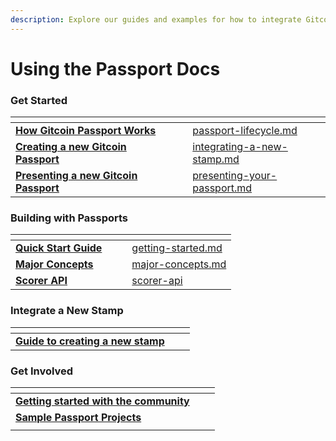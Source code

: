 ```yaml
---
description: Explore our guides and examples for how to integrate Gitcoin Passport.
---
```


# Using the Passport Docs

### Get Started&#x20;

<table data-view="cards"><thead><tr><th></th><th></th><th></th><th data-hidden data-card-target data-type="content-ref"></th></tr></thead><tbody><tr><td><strong></strong><a href="get-started/passport-lifecycle.md"><strong>How Gitcoin Passport Works</strong> </a><strong></strong></td><td></td><td></td><td><a href="get-started/passport-lifecycle.md">passport-lifecycle.md</a></td></tr><tr><td><strong></strong><a href="get-started/creating-your-passport.md"><strong>Creating a new Gitcoin Passport</strong> </a><strong></strong></td><td></td><td></td><td><a href="stamps/integrating-a-new-stamp.md">integrating-a-new-stamp.md</a></td></tr><tr><td><strong></strong><a href="https://app.gitbook.com/o/Aqbtj6s4OkLaygileCka/s/ttgfRNVjO2DcVvUNyst9/~/changes/uIXYAg6r65FwyODwYsSP/get-started/creating-your-passport"><strong>Presenting a new Gitcoin Passport</strong></a><strong></strong></td><td></td><td></td><td><a href="get-started/presenting-your-passport.md">presenting-your-passport.md</a></td></tr></tbody></table>

### Building with Passports&#x20;

<table data-view="cards"><thead><tr><th></th><th></th><th></th><th data-hidden data-card-target data-type="content-ref"></th></tr></thead><tbody><tr><td><strong></strong><a href="gitcoin-passport-sdk/passport-sdk/getting-started.md"><strong>Quick Start Guide</strong></a><strong></strong></td><td></td><td></td><td><a href="gitcoin-passport-sdk/getting-started.md">getting-started.md</a></td></tr><tr><td><strong></strong><a href="gitcoin-passport-sdk/major-concepts.md"><strong>Major Concepts</strong> </a><strong></strong></td><td></td><td></td><td><a href="gitcoin-passport-sdk/major-concepts.md">major-concepts.md</a></td></tr><tr><td><strong></strong><a href="gitcoin-passport-sdk/scorer-api/"><strong>Scorer API</strong></a><strong></strong></td><td></td><td></td><td><a href="gitcoin-passport-sdk/scorer-api/">scorer-api</a></td></tr></tbody></table>

### Integrate a New Stamp&#x20;

<table data-view="cards"><thead><tr><th></th><th></th><th></th></tr></thead><tbody><tr><td><strong></strong><a href="stamps/integrating-a-new-stamp.md"><strong>Guide to creating a new stamp</strong></a><strong></strong></td><td></td><td></td></tr></tbody></table>

### Get Involved

<table data-view="cards"><thead><tr><th></th><th></th><th></th></tr></thead><tbody><tr><td><strong></strong><a href="https://app.gitbook.com/o/Aqbtj6s4OkLaygileCka/s/ttgfRNVjO2DcVvUNyst9/~/changes/uIXYAg6r65FwyODwYsSP/getting-involved/getting-involved"><strong>Getting started with the community</strong></a><strong></strong></td><td></td><td></td></tr><tr><td><strong></strong><a href="https://app.gitbook.com/o/Aqbtj6s4OkLaygileCka/s/ttgfRNVjO2DcVvUNyst9/"><strong>Sample Passport Projects</strong></a><strong></strong></td><td></td><td></td></tr><tr><td></td><td></td><td></td></tr></tbody></table>
